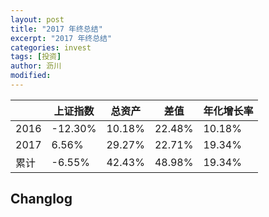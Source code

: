 ```yaml
---
layout: post
title: "2017 年终总结"
excerpt: "2017 年终总结"
categories: invest
tags: [投资]
author: 沥川
modified:
---
```

|      | 上证指数 |  总资产 | 差值 | 年化增长率 |
| ---- | ------- | -----  | ---- | -------- |
| 2016 | -12.30% | 10.18% | 22.48% | 10.18% |
| 2017 |  6.56%  | 29.27% | 22.71% | 19.34% |
| 累计 | -6.55% | 42.43% | 48.98% | 19.34% |


## Changlog
